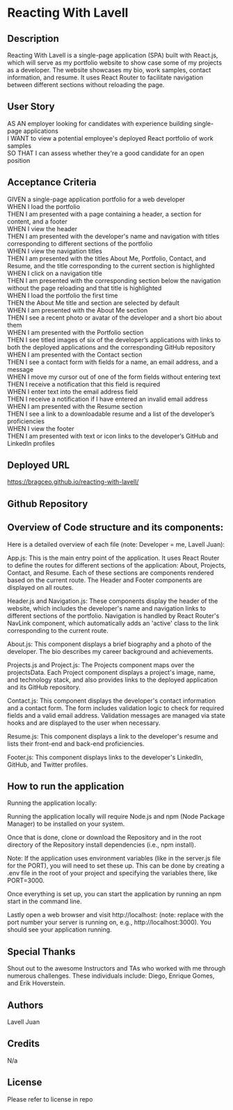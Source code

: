 # Reacting With Lavell

## Description 

Reacting With Lavell is a single-page application (SPA) built with React.js, which will serve as my portfolio website to show case some of my projects as a developer. The website showcases my bio, work samples, contact information, and resume. It uses React Router to facilitate navigation between different sections without reloading the page.


## User Story

AS AN employer looking for candidates with experience building single-page applications <br>
I WANT to view a potential employee's deployed React portfolio of work samples <br>
SO THAT I can assess whether they're a good candidate for an open position <br>

## Acceptance Criteria

GIVEN a single-page application portfolio for a web developer <br>
WHEN I load the portfolio <br>
THEN I am presented with a page containing a header, a section for content, and a footer <br>
WHEN I view the header <br>
THEN I am presented with the developer's name and navigation with titles corresponding to different sections of the portfolio <br>
WHEN I view the navigation titles <br>
THEN I am presented with the titles About Me, Portfolio, Contact, and Resume, and the title corresponding to the current section is highlighted <br>
WHEN I click on a navigation title <br>
THEN I am presented with the corresponding section below the navigation without the page reloading and that title is highlighted <br>
WHEN I load the portfolio the first time <br>
THEN the About Me title and section are selected by default <br>
WHEN I am presented with the About Me section <br>
THEN I see a recent photo or avatar of the developer and a short bio about them <br>
WHEN I am presented with the Portfolio section <br>
THEN I see titled images of six of the developer’s applications with links to both the deployed applications and the corresponding GitHub repository <br>
WHEN I am presented with the Contact section <br>
THEN I see a contact form with fields for a name, an email address, and a message <br>
WHEN I move my cursor out of one of the form fields without entering text <br>
THEN I receive a notification that this field is required <br>
WHEN I enter text into the email address field <br>
THEN I receive a notification if I have entered an invalid email address <br>
WHEN I am presented with the Resume section <br>
THEN I see a link to a downloadable resume and a list of the developer’s proficiencies <br>
WHEN I view the footer <br>
THEN I am presented with text or icon links to the developer’s GitHub and LinkedIn profiles <br>


## Deployed URL

https://bragceo.github.io/reacting-with-lavell/

## Github Repository

## Overview of Code structure and its components:

Here is a detailed overview of each file (note: Developer = me, Lavell Juan):

App.js: This is the main entry point of the application. It uses React Router to define the routes for different sections of the application: About, Projects, Contact, and Resume. Each of these sections are components rendered based on the current route. The Header and Footer components are displayed on all routes.

Header.js and Navigation.js: These components display the header of the website, which includes the developer's name and navigation links to different sections of the portfolio. Navigation is handled by React Router's NavLink component, which automatically adds an 'active' class to the link corresponding to the current route.

About.js: This component displays a brief biography and a photo of the developer. The bio describes my career background and achievements.

Projects.js and Project.js: The Projects component maps over the projectsData. Each Project component displays a project's image, name, and technology stack, and also provides links to the deployed application and its GitHub repository.

Contact.js: This component displays the developer's contact information and a contact form. The form includes validation logic to check for required fields and a valid email address. Validation messages are managed via state hooks and are displayed to the user when necessary.

Resume.js: This component displays a link to the developer's resume and lists their front-end and back-end proficiencies.

Footer.js: This component displays links to the developer's LinkedIn, GitHub, and Twitter profiles.
 

## How to run the application
 
Running the application locally:

Running the application locally will require Node.js and npm (Node Package Manager) to be installed on your system.

Once that is done, clone or download the Repository and in the root directory of the Repository install dependencies (i.e., npm install).

Note: If the application uses environment variables (like in the server.js file for the PORT), you will need to set these up. This can be done by creating a .env file in the root of your project and specifying the variables there, like PORT=3000. 

Once everything is set up, you can start the application by running an npm start in the command line.

Lastly open a web browser and visit http://localhost:<PORT> (note: replace <PORT> with the port number your server is running on, e.g., http://localhost:3000). You should see your application running.



## Special Thanks 

Shout out to the awesome Instructors and TAs who worked with me through numerous challenges. These individuals include: Diego, Enrique Gomes, and Erik Hoverstein. 



## Authors 

Lavell Juan <br>



## Credits 

N/a

## License 

Please refer to license in repo 

